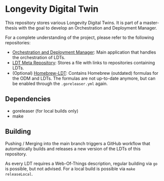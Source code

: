 # Longevity Digital Twin

This repository stores various Longevity Digital Twins. It is part of a master-thesis with the goal to develop an Orchestration and Deployment Manager.

For a complete understanding of the project, please refer to the following repositories:

- [Orchestration and Deployment Manager](https://github.com/pixelboehm/longevity): Main application that handles the orchestration of LDTs.
- [LDT Meta Repository](https://github.com/pixelboehm/meta-ldt): Stores a file with links to repositories containing LDTs.
- (Optional) [Homebrew-LDT](https://github.com/pixelboehm/homebrew-ldt): Contains Homebrew (outdated) formulas for the ODM and LDTs. The formulas are not up-to-date anymore, but can be enabled through the `.goreleaser.yml` again.

## Dependencies

- goreleaser (for local builds only)
- make

## Building

Pushing / Merging into the main branch triggers a GitHub workflow that automatically builds and releases a new version of the LDTs of this repository.

As every LDT requires a Web-Of-Things description, regular building via `go` is possible, but not advised. For a local build is possible via `make releaseLocal`.